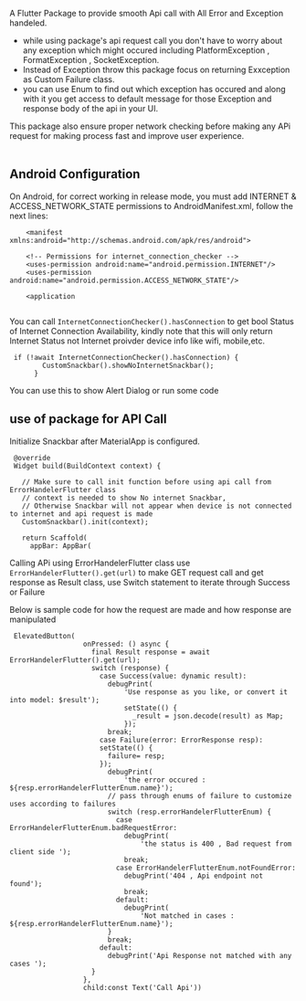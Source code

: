 A Flutter Package to provide smooth Api call with All Error and Exception handeled.<br>
-  while using package's api request call you don't have to worry about any exception which might occured including PlatformException , FormatException , SocketException.<br>
- Instead of Exception throw this package focus on returning Exxception as Custom Failure class.<br>
- you can use Enum to find out which exception has occured and along with it you get access to default message for those Exception and response body of the api in your UI.<br>

This package also ensure proper network checking before making any APi request for making process fast and improve user experience.<br><br>

## Android Configuration 
On Android, for correct working in release mode, you must add INTERNET & ACCESS_NETWORK_STATE permissions to AndroidManifest.xml, follow the next lines:
    

```
    <manifest xmlns:android="http://schemas.android.com/apk/res/android">
    
    <!-- Permissions for internet_connection_checker -->
    <uses-permission android:name="android.permission.INTERNET"/>
    <uses-permission android:name="android.permission.ACCESS_NETWORK_STATE"/>
    
    <application
    
```

You can call `InternetConnectionChecker().hasConnection` to get bool Status of Internet Connection Availability, kindly note that this will only return Internet Status not Internet proivder device info like wifi, mobile,etc.



```
 if (!await InternetConnectionChecker().hasConnection) {
        CustomSnackbar().showNoInternetSnackbar();
      }     
```


 You can use this to show Alert Dialog or run some code 



 ## use of package for API Call

Initialize Snackbar after MaterialApp is configured.

 ```
  @override
  Widget build(BuildContext context) {
    
    // Make sure to call init function before using api call from ErrorHandelerFlutter class
    // context is needed to show No internet Snackbar,
    // Otherwise Snackbar will not appear when device is not connected to internet and api request is made
    CustomSnackbar().init(context);

    return Scaffold(
      appBar: AppBar(
```

Calling APi using ErrorHandelerFlutter class
use `ErrorHandelerFlutter().get(url)` to make GET request call
and get response as Result class, use Switch statement to iterate through Success or Failure

Below is sample code for how the request are made and how response are manipulated

```
 ElevatedButton(
                  onPressed: () async {
                    final Result response = await ErrorHandelerFlutter().get(url);
                    switch (response) {
                      case Success(value: dynamic result):
                        debugPrint(
                            'Use response as you like, or convert it into model: $result');
                            setState(() {
                              _result = json.decode(result) as Map;
                            });
                        break;
                      case Failure(error: ErrorResponse resp):
                      setState(() {
                        failure= resp;
                      });
                        debugPrint(
                            'the error occured : ${resp.errorHandelerFlutterEnum.name}');
                        // pass through enums of failure to customize uses according to failures
                        switch (resp.errorHandelerFlutterEnum) {
                          case ErrorHandelerFlutterEnum.badRequestError:
                            debugPrint(
                                'the status is 400 , Bad request from client side ');
                            break;
                          case ErrorHandelerFlutterEnum.notFoundError:
                            debugPrint('404 , Api endpoint not found');
                            break;
                          default:
                            debugPrint(
                                'Not matched in cases : ${resp.errorHandelerFlutterEnum.name}');
                        }
                        break;
                      default:
                        debugPrint('Api Response not matched with any cases ');
                    }
                  },
                  child:const Text('Call Api'))
```